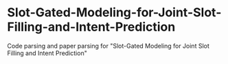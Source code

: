 # Slot-Gated-Modeling-for-Joint-Slot-Filling-and-Intent-Prediction
Code parsing and paper parsing for "Slot-Gated Modeling for Joint Slot Filling and Intent Prediction"
